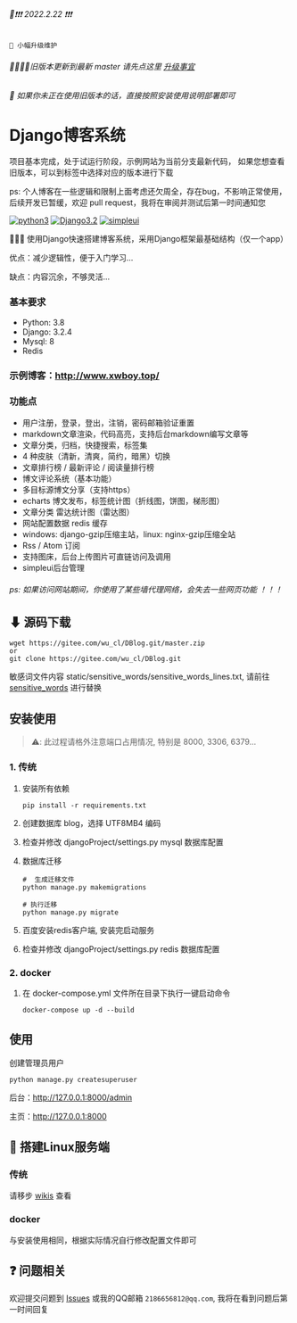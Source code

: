 ###### 📢❗❗❗ 2022.2.22 ❗❗❗

```text
📢 小幅升级维护
``` 

###### 👨‍💻👩‍💻旧版本更新到最新 master 请先点这里 [升级事宜](https://www.xwboy.top/blog/detail/10/)

###### 👀 如果你未正在使用旧版本的话，直接按照安装使用说明部署即可

# Django博客系统

项目基本完成，处于试运行阶段，示例网站为当前分支最新代码，
如果您想查看旧版本，可以到标签中选择对应的版本进行下载

ps: 个人博客在一些逻辑和限制上面考虑还欠周全，存在bug，不影响正常使用，
后续开发已暂缓，欢迎 pull request，我将在审阅并测试后第一时间通知您

[![python3](https://img.shields.io/badge/Python-3.8-red.svg)](https://www.python.org/downloads)
[![Django3.2](https://img.shields.io/badge/Django-3.2.4-green.svg)](https://docs.djangoproject.com/zh-hans/3.2)
[![simpleui](https://img.shields.io/badge/developing%20with-Simpleui-2077ff.svg)](https://github.com/newpanjing/simpleui)

🙈🙈🙈 使用Django快速搭建博客系统，采用Django框架最基础结构（仅一个app）

优点：减少逻辑性，便于入门学习...

缺点：内容沉余，不够灵活...

### 基本要求

* Python: 3.8
* Django: 3.2.4
* Mysql: 8
* Redis

### 示例博客：http://www.xwboy.top/

### 功能点

* 用户注册，登录，登出，注销，密码邮箱验证重置
* markdown文章渲染，代码高亮，支持后台markdown编写文章等
* 文章分类，归档，快捷搜索，标签集
* 4 种皮肤（清新，清爽，简约，暗黑）切换
* 文章排行榜 / 最新评论 / 阅读量排行榜
* 博文评论系统（基本功能）
* 多目标源博文分享（支持https）
* echarts 博文发布，标签统计图（折线图，饼图，梯形图）
* 文章分类 雷达统计图（雷达图）
* 网站配置数据 redis 缓存
* windows: django-gzip压缩主站，linux: nginx-gzip压缩全站
* Rss / Atom 订阅
* 支持图床，后台上传图片可直链访问及调用
* simpleui后台管理

###### ps: 如果访问网站期间，你使用了某些墙代理网络，会失去一些网页功能 ！！！

## ⬇ 源码下载

```
wget https://gitee.com/wu_cl/DBlog.git/master.zip
or
git clone https://gitee.com/wu_cl/DBlog.git
```

敏感词文件内容 static/sensitive_words/sensitive_words_lines.txt,
请前往 [sensitive_words](https://github.com/wjhgg/sensitive_words) 进行替换

## 安装使用

> ⚠️: 此过程请格外注意端口占用情况, 特别是 8000, 3306, 6379...

### 1. 传统

1. 安装所有依赖
    ```shell
    pip install -r requirements.txt
    ```

2. 创建数据库 blog，选择 UTF8MB4 编码
3. 检查并修改 djangoProject/settings.py mysql 数据库配置
4. 数据库迁移
   ```shell
   #  生成迁移文件
   python manage.py makemigrations
   
   # 执行迁移
   python manage.py migrate
   ```
5. 百度安装redis客户端, 安装完启动服务
6. 检查并修改 djangoProject/settings.py redis 数据库配置

### 2. docker

1. 在 docker-compose.yml 文件所在目录下执行一键启动命令

   ```shell
   docker-compose up -d --build
   ```

## 使用

创建管理员用户

```shell
python manage.py createsuperuser
```

后台：http://127.0.0.1:8000/admin

主页：http://127.0.0.1:8000

## 🙏 搭建Linux服务端

### 传统

请移步 [wikis](https://gitee.com/wu_cl/DBlog/wikis/pages) 查看

### docker

与安装使用相同，根据实际情况自行修改配置文件即可

## ❓ 问题相关

欢迎提交问题到 [Issues](https://gitee.com/wu_cl/DBlog/issues) 或我的QQ邮箱 `2186656812@qq.com`, 我将在看到问题后第一时间回复 
